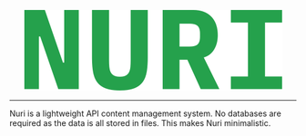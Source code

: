 <p align="center"><img src="/logo.svg" alt="Logo"></p>

---

Nuri is a lightweight API content management system. 
No databases are required as the data is all stored in files. This makes Nuri minimalistic.


